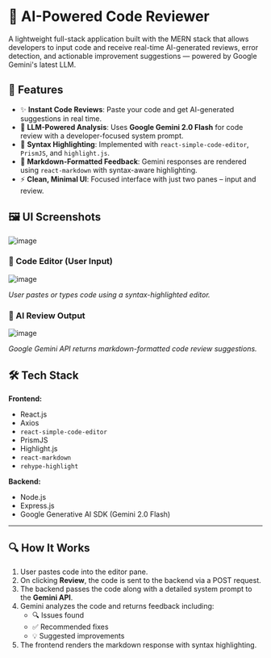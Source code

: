 # 🧠 AI-Powered Code Reviewer

A lightweight full-stack application built with the MERN stack that allows developers to input code and receive real-time AI-generated reviews, error detection, and actionable improvement suggestions — powered by Google Gemini's latest LLM.


## 📌 Features

- ✨ **Instant Code Reviews**: Paste your code and get AI-generated suggestions in real time.
- 🧠 **LLM-Powered Analysis**: Uses **Google Gemini 2.0 Flash** for code review with a developer-focused system prompt.
- 🎨 **Syntax Highlighting**: Implemented with `react-simple-code-editor`, `PrismJS`, and `highlight.js`.
- 💬 **Markdown-Formatted Feedback**: Gemini responses are rendered using `react-markdown` with syntax-aware highlighting.
- ⚡ **Clean, Minimal UI**: Focused interface with just two panes – input and review.


## 🖼️ UI Screenshots

![image](https://github.com/user-attachments/assets/a6dcf292-9079-4e44-b270-8f07096fbd10)


### 🧾 Code Editor (User Input)

  ![image](https://github.com/user-attachments/assets/5384aa20-b3c1-407f-8151-1be7b90cd309)

*User pastes or types code using a syntax-highlighted editor.*

### 🤖 AI Review Output

![image](https://github.com/user-attachments/assets/6a15b34c-b443-4ba7-b1f1-4cd1836e028d)
  
*Google Gemini API returns markdown-formatted code review suggestions.*


## 🛠️ Tech Stack

**Frontend:**
- React.js
- Axios
- `react-simple-code-editor`
- PrismJS
- Highlight.js
- `react-markdown`
- `rehype-highlight`

**Backend:**
- Node.js
- Express.js
- Google Generative AI SDK (Gemini 2.0 Flash)

---

## 🔍 How It Works

1. User pastes code into the editor pane.
2. On clicking **Review**, the code is sent to the backend via a POST request.
3. The backend passes the code along with a detailed system prompt to the **Gemini API**.
4. Gemini analyzes the code and returns feedback including:
   - 🔍 Issues found
   - ✅ Recommended fixes
   - 💡 Suggested improvements
5. The frontend renders the markdown response with syntax highlighting.
